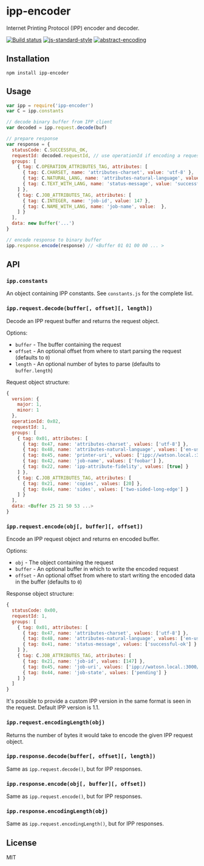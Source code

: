 # ipp-encoder

Internet Printing Protocol (IPP) encoder and decoder.

[![Build status](https://travis-ci.org/watson/ipp-encoder.svg?branch=master)](https://travis-ci.org/watson/ipp-encoder)
[![js-standard-style](https://img.shields.io/badge/code%20style-standard-brightgreen.svg?style=flat)](https://github.com/feross/standard)
[![abstract-encoding](https://img.shields.io/badge/abstract--encoding-compliant-brightgreen.svg?style=flat)](https://github.com/mafintosh/abstract-encoding)

## Installation

```
npm install ipp-encoder
```

## Usage

```js
var ipp = require('ipp-encoder')
var C = ipp.constants

// decode binary buffer from IPP client
var decoded = ipp.request.decode(buf)

// prepare response
var response = {
  statusCode: C.SUCCESSFUL_OK,
  requestId: decoded.requestId, // use operationId if encoding a request
  groups: [
    { tag: C.OPERATION_ATTRIBUTES_TAG, attributes: [
      { tag: C.CHARSET, name: 'attributes-charset', value: 'utf-8' },
      { tag: C.NATURAL_LANG, name: 'attributes-natural-language', value: 'en-us' },
      { tag: C.TEXT_WITH_LANG, name: 'status-message', value: 'successful-ok' }
    ] },
    { tag: C.JOB_ATTRIBUTES_TAG, attributes: [
      { tag: C.INTEGER, name: 'job-id', value: 147 },
      { tag: C.NAME_WITH_LANG, name: 'job-name', value:  },
    ] }
  ],
  data: new Buffer('...')
}

// encode response to binary buffer
ipp.response.encode(response) // <Buffer 01 01 00 00 ... >
```

## API

### `ipp.constants`

An object containing IPP constants. See `constants.js` for the complete
list.

### `ipp.request.decode(buffer[, offset][, length])`

Decode an IPP request buffer and returns the request object.

Options:

- `buffer` - The buffer containing the request
- `offset` - An optional offset from where to start parsing the request
  (defaults to `0`)
- `length` - An optional number of bytes to parse (defaults to
  `buffer.length`)

Request object structure:

```js
{
  version: {
    major: 1,
    minor: 1
  },
  operationId: 0x02,
  requestId: 1,
  groups: [
    { tag: 0x01, attributes: [
      { tag: 0x47, name: 'attributes-charset', values: ['utf-8'] },
      { tag: 0x48, name: 'attributes-natural-language', values: ['en-us'] },
      { tag: 0x45, name: 'printer-uri', values: ['ipp://watson.local.:3000/'] },
      { tag: 0x42, name: 'job-name', values: ['foobar'] },
      { tag: 0x22, name: 'ipp-attribute-fidelity', values: [true] }
    ] },
    { tag: C.JOB_ATTRIBUTES_TAG, attributes: [
      { tag: 0x21, name: 'copies', values: [20] },
      { tag: 0x44, name: 'sides', values: ['two-sided-long-edge'] }
    ] }
  ],
  data: <Buffer 25 21 50 53 ...>
}
```

### `ipp.request.encode(obj[, buffer][, offset])`

Encode an IPP request object and returns en encoded buffer.

Options:

- `obj` - The object containing the request
- `buffer` - An optional buffer in which to write the encoded request
- `offset` - An optional offset from where to start writing the encoded
  data in the buffer (defaults to `0`)

Response object structure:

```js
{
  statusCode: 0x00,
  requestId: 1,
  groups: [
    { tag: 0x01, attributes: [
      { tag: 0x47, name: 'attributes-charset', values: ['utf-8'] },
      { tag: 0x48, name: 'attributes-natural-language', values: ['en-us'] },
      { tag: 0x41, name: 'status-message', values: ['successful-ok'] }
    ] },
    { tag: C.JOB_ATTRIBUTES_TAG, attributes: [
      { tag: 0x21, name: 'job-id', values: [147] },
      { tag: 0x45, name: 'job-uri', values: ['ipp://watosn.local.:3000/123'] }
      { tag: 0x44, name: 'job-state', values: ['pending'] }
    ] }
  ]
}
```

It's possible to provide a custom IPP version in the same format is seen
in the request. Default IPP version is 1.1.

### `ipp.request.encodingLength(obj)`

Returns the number of bytes it would take to encode the given IPP
request object.

### `ipp.response.decode(buffer[, offset][, length])`

Same as `ipp.request.decode()`, but for IPP responses.

### `ipp.response.encode(obj[, buffer][, offset])`

Same as `ipp.request.encode()`, but for IPP responses.

### `ipp.response.encodingLength(obj)`

Same as `ipp.request.encodingLength()`, but for IPP responses.

## License

MIT
